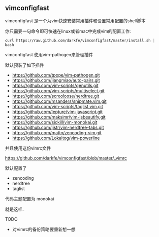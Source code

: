 ## vimconfigfast

vimconfigfast 是一个为vim快速安装常用插件和设置常用配置的shell脚本

你只需要一句命令即可快速在linux或者mac中完成vim的配置工作:

```
curl https://raw.github.com/darkfe/vimconfigfast/master/install.sh | bash
```

vimconfigfast 使用vim-pathogen来管理插件

默认预装了如下插件
* https://github.com/tpope/vim-pathogen.git 
* https://github.com/jiangmiao/auto-pairs.git 
* https://github.com/vim-scripts/genutils.git 
* https://github.com/vim-scripts/multiselect.git 
* https://github.com/scrooloose/nerdtree.git 
* https://github.com/msanders/snipmate.vim.git
* https://github.com/vim-scripts/taglist.vim.git 
* https://github.com/lepture/vim-javascript.git 
* https://github.com/maksimr/vim-jsbeautify.git 
* https://github.com/sickill/vim-monokai.git 
* https://github.com/jistr/vim-nerdtree-tabs.git 
* https://github.com/mattn/zencoding-vim.git
* https://github.com/Lokaltog/vim-powerline 

并且使用这份vimrc文件

<https://github.com/darkfe/vimconfigfast/blob/master/_vimrc>

默认配置了

* zencoding
* nerdtree
* taglist

代码主题配置为
monokai

就是这样.

TODO 

* 对vimrc的备份策略要重新想一想

